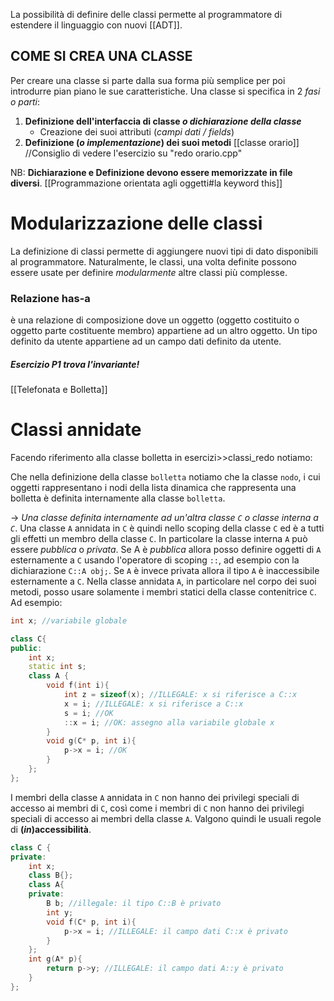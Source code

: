 La possibilità di definire delle classi permette al programmatore di estendere il linguaggio con nuovi [[ADT]]. 

**COME SI CREA UNA CLASSE**
---
Per creare una classe si parte dalla sua forma più semplice per poi introdurre pian piano le sue caratteristiche. Una classe si specifica in 2 *fasi o parti*:
1. **Definizione dell'interfaccia di classe _o dichiarazione della classe_**
	- Creazione dei suoi attributi (*campi dati / fields*)
2. **Definizione (_o implementazione_) dei suoi metodi**
[[classe orario]] //Consiglio di vedere l'esercizio su "redo orario.cpp"

NB: **Dichiarazione e Definizione devono essere memorizzate in file diversi**.
[[Programmazione orientata agli oggetti#la keyword this]]
# Modularizzazione delle classi
La definizione di classi permette di aggiungere nuovi tipi di dato disponibili al programmatore. Naturalmente, le classi, una volta definite possono essere usate per definire *modularmente* altre classi più complesse.

### Relazione has-a

è una relazione di composizione dove un oggetto (oggetto costituito o oggetto parte costituente membro) appartiene ad un altro oggetto. Un tipo definito da utente appartiene ad un campo dati definito da utente.

##### Esercizio P1 trova l'invariante!
[[Telefonata e Bolletta]]

# Classi annidate
Facendo riferimento alla classe bolletta in esercizi>>classi_redo notiamo:

Che nella definizione della classe `bolletta` notiamo che la classe `nodo`, i cui oggetti rappresentano i nodi della lista dinamica che rappresenta una bolletta è definita internamente alla classe `bolletta`.

-> *Una classe definita internamente ad un'altra classe `C` o classe interna a `C`*. Una classe `A` annidata in `C` è quindi nello scoping della classe `C` ed è a tutti gli effetti un membro della classe `C`. In particolare la classe interna `A` può essere *pubblica* o *privata*. Se A è *pubblica* allora posso definire oggetti di `A` esternamente a `C` usando l'operatore di scoping `::`, ad esempio con la dichiarazione `C::A obj;`.
Se `A` è invece privata allora il tipo `A` è inaccessibile esternamente a `C`. Nella classe annidata `A`, in particolare nel corpo dei suoi metodi, posso usare solamente i membri statici della classe contenitrice `C`. Ad esempio:

````C++
int x; //variabile globale

class C{
public:
	int x;
	static int s;
	class A {
		void f(int i){
			int z = sizeof(x); //ILLEGALE: x si riferisce a C::x
			x = i; //ILLEGALE: x si riferisce a C::x
			s = i; //OK
			::x = i; //OK: assegno alla variabile globale x
		}
		void g(C* p, int i){
			p->x = i; //OK
		}
	};
};
````
I membri della classe `A` annidata in `C` non hanno dei privilegi speciali di accesso ai membri di `C`, così come i membri di `C` non hanno dei privilegi speciali di accesso ai membri della classe `A`. Valgono quindi le usuali regole di **(_in_)accessibilità**. 
````C++
class C {
private:
	int x;
	class B{};
	class A{
	private:
		B b; //illegale: il tipo C::B è privato
		int y;
		void f(C* p, int i){
			p->x = i; //ILLEGALE: il campo dati C::x è privato
		}
	};
	int g(A* p){
		return p->y; //ILLEGALE: il campo dati A::y è privato
	}
};
````
